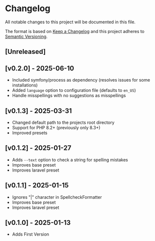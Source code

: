 # Changelog
All notable changes to this project will be documented in this file.

The format is based on [Keep a Changelog](http://keepachangelog.com/)
and this project adheres to [Semantic Versioning](http://semver.org/).

## [Unreleased]

## [v0.2.0] - 2025-06-10
- Included symfony/process as dependency (resolves issues for some installations)
- Added `language` option to configuration file (defaults to `en_US`)
- Handle misspellings with no suggestions as misspellings

## [v0.1.3] - 2025-03-31
- Changed default path to the projects root directory
- Support for PHP 8.2+ (previously only 8.3+)
- Improved presets

## [v0.1.2] - 2025-01-27
- Adds `--text` option to check a string for spelling mistakes
- Improves base preset
- Improves laravel preset

## [v0.1.1] - 2025-01-15
- Ignores "|" character in SpellcheckFormatter
- Improves base preset
- Improves laravel preset

## [v0.1.0] - 2025-01-13
- Adds First Version
